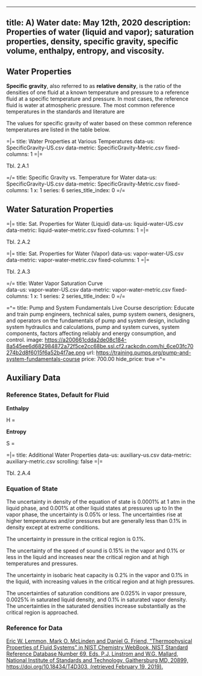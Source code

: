 -----
title: A) Water
date: May 12th, 2020
description: Properties of water (liquid and vapor); saturation properties, density, specific gravity, specific volume, enthalpy, entropy, and viscosity.
-----

## Water Properties 

**Specific gravity**, also referred to as **relative density**, is the ratio of the densities of one fluid at a known temperature and pressure to a reference fluid at a specific
temperature and pressure. In most cases, the reference fluid is water at atmospheric pressure. The most common reference temperatures in the standards and literature are
<units us = "39.2 °F" metric = "4 °C at which water is the most dense, 60 °F, and 68 °F. Generally, scientific research and common fluids use 39.2 °F while engineering
and petroleum applications use 60 °F." metric = "4 °C at which water is the most dense, 15.56 °C, and 20 °C. Generally, scientific research and common fluids use 4 °C  while engineering
and petroleum applications use 15.56 °C."/>

The values for specific gravity of water based on these common reference temperatures are listed in the table below. 

=|=
title: Water Properties at Various Temperatures
data-us: SpecificGravity-US.csv
data-metric: SpecificGravity-Metric.csv
fixed-columns: 1
=|=
<div class="table-label">Tbl. 2.A.1</div>


=/=
title: Specific Gravity vs. Temperature for Water
data-us: SpecificGravity-US.csv
data-metric: SpecificGravity-Metric.csv
fixed-columns: 1
x: 1
series: 6
series_title_index: 0
=/=




## Water Saturation Properties 



=|=
title: Sat. Properties for Water (Liquid)
data-us: liquid-water-US.csv
data-metric: liquid-water-metric.csv
fixed-columns: 1
=|=
<div class="table-label">Tbl. 2.A.2</div>

=|=
title: Sat. Properties for Water (Vapor)
data-us: vapor-water-US.csv
data-metric: vapor-water-metric.csv
fixed-columns: 1
=|=
<div class="table-label">Tbl. 2.A.3</div>

=/=
title: Water Vapor Saturation Curve  
data-us: vapor-water-US.csv
data-metric: vapor-water-metric.csv
fixed-columns: 1
x: 1
series: 2
series_title_index: 0
=/=

=^=
title: Pump and System Fundamentals Live Course
description: Educate and train pump engineers, technical sales, pump system owners, designers, and operators on the fundamentals of pump and system design, including system hydraulics and calculations, pump and system curves, system components, factors affecting reliably and energy consumption, and control. 
image: https://a200661cdda2de08c184-8a545ee6d682984872a72f5ce2cc68be.ssl.cf2.rackcdn.com/hi_6ce03fc70274b2d8f6015f6a52b4f7ae.png
url: https://training.pumps.org/pump-and-system-fundamentals-course 
price: 700.00
hide_price: true
=^=

## Auxiliary Data

### Reference States, Default for Fluid

**Enthalpy**

H = <units us = "19771.296 Btu/lb-mole at 80.3 °F and 0.15 psia" metric="2551.014 kJ/kg at 26.9 °C and 0.010 bar"/>

**Entropy**

S = <units us = "39.198 Btu/lb-mole·R at 80.3 °F and 0.15 psia" metric = "9.104 J/g·K at 26.9 °C and 0.010 bar"/>


=|=
title: Additional Water Properties
data-us: auxiliary-us.csv
data-metric: auxiliary-metric.csv
scrolling: false
=|=
<div class="table-label">Tbl. 2.A.4</div>


### Equation of State
The uncertainty in density of the equation of state is 0.0001% at 1 atm in the liquid phase, 
and 0.001% at other liquid states at pressures up to <units us = "1450 psi and temperatures to 761.4 R." metric = "10 MPa  and temperatures to 423 K."></units> In the vapor phase, the uncertainty is 0.05% or less. The uncertainties rise at higher temperatures and/or pressures but are generally less than 0.1% in density except at extreme conditions.

The uncertainty in pressure in the critical region is 0.1%. 

The uncertainty of the speed of sound is 0.15% in the vapor and 0.1% or less in the liquid and increases near the critical region and at high temperatures and pressures. 

The uncertainty in isobaric heat capacity is 0.2% in the vapor and 0.1% in the liquid, with increasing values in the critical region and at high pressures. 

The uncertainties of saturation conditions are 0.025% in vapor pressure, 0.0025% in saturated liquid density, and 0.1% in saturated vapor density. The uncertainties in the saturated densities increase substantially as the critical region is approached. 

### Reference for Data
[Eric W. Lemmon, Mark O. McLinden and Daniel G. Friend, "Thermophysical Properties of Fluid Systems" in NIST Chemistry WebBook, NIST Standard Reference Database Number 69, Eds. P.J. Linstrom and W.G. Mallard, National Institute of Standards and Technology, Gaithersburg MD, 20899, https://doi.org/10.18434/T4D303, (retrieved February 19, 2019).](https://webbook.nist.gov/cgi/fluid.cgi?Action=Load&ID=C7732185&Type=SatP&Digits=5&THigh=705.1&TLow=32&TInc=20&RefState=DEF&TUnit=F&PUnit=psia&DUnit=lbm%2Fft3&HUnit=Btu%2Flb-mole&WUnit=ft%2Fs&VisUnit=cP&STUnit=lb%2Fin)

